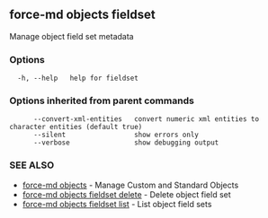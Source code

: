 ## force-md objects fieldset

Manage object field set metadata

### Options

```
  -h, --help   help for fieldset
```

### Options inherited from parent commands

```
      --convert-xml-entities   convert numeric xml entities to character entities (default true)
      --silent                 show errors only
      --verbose                show debugging output
```

### SEE ALSO

* [force-md objects](force-md_objects.md)	 - Manage Custom and Standard Objects
* [force-md objects fieldset delete](force-md_objects_fieldset_delete.md)	 - Delete object field set
* [force-md objects fieldset list](force-md_objects_fieldset_list.md)	 - List object field sets

